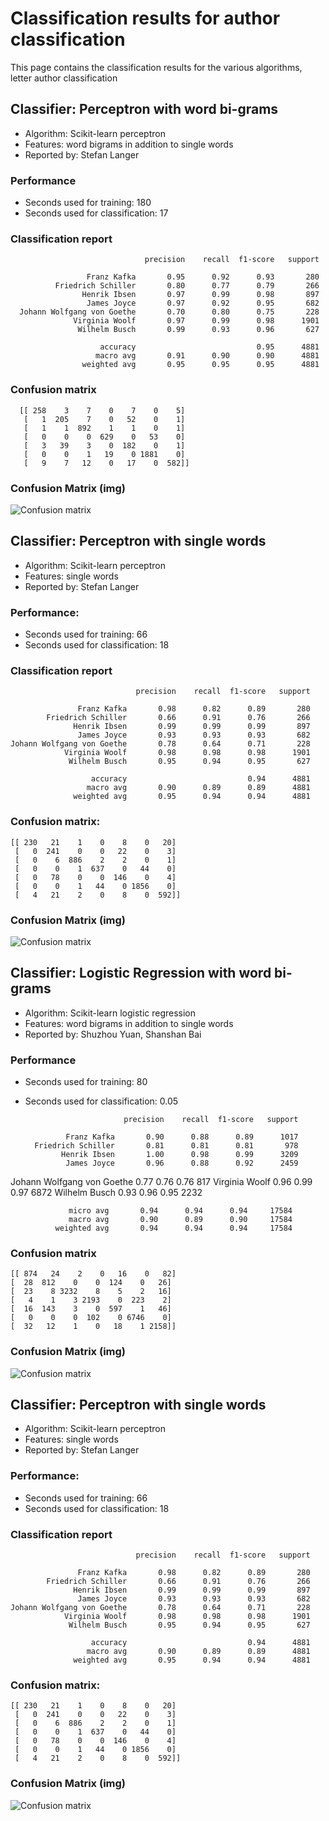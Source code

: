 # Classification results for author classification
This page contains the classification results for the various algorithms, letter author classification

## Classifier: Perceptron with word bi-grams
- Algorithm: Scikit-learn perceptron
- Features: word bigrams in addition to single words
- Reported by: Stefan Langer

### Performance

- Seconds used for training: 180
- Seconds used for classification: 17

### Classification report
                                  precision    recall  f1-score   support

                     Franz Kafka       0.95      0.92      0.93       280
              Friedrich Schiller       0.80      0.77      0.79       266
                    Henrik Ibsen       0.97      0.99      0.98       897
                     James Joyce       0.97      0.92      0.95       682
      Johann Wolfgang von Goethe       0.70      0.80      0.75       228
                  Virginia Woolf       0.97      0.99      0.98      1901
                   Wilhelm Busch       0.99      0.93      0.96       627

                        accuracy                           0.95      4881
                       macro avg       0.91      0.90      0.90      4881
                    weighted avg       0.95      0.95      0.95      4881


### Confusion matrix
      [[ 258    3    7    0    7    0    5]
       [   1  205    7    0   52    0    1]
       [   1    1  892    1    1    0    1]
       [   0    0    0  629    0   53    0]
       [   3   39    3    0  182    0    1]
       [   0    0    1   19    0 1881    0]
       [   9    7   12    0   17    0  582]]
			 
### Confusion Matrix (img)

![Confusion matrix](img/results_Perceptron_AuthorsWordBiGrams.jpg)

## Classifier: Perceptron with single words
- Algorithm: Scikit-learn perceptron
- Features: single words
- Reported by: Stefan Langer


### Performance: 

- Seconds used for training: 66
- Seconds used for classification: 18


### Classification report

                                precision    recall  f1-score   support

                   Franz Kafka       0.98      0.82      0.89       280
            Friedrich Schiller       0.66      0.91      0.76       266
                  Henrik Ibsen       0.99      0.99      0.99       897
                   James Joyce       0.93      0.93      0.93       682
    Johann Wolfgang von Goethe       0.78      0.64      0.71       228
                Virginia Woolf       0.98      0.98      0.98      1901
                 Wilhelm Busch       0.95      0.94      0.95       627

                      accuracy                           0.94      4881
                     macro avg       0.90      0.89      0.89      4881
                  weighted avg       0.95      0.94      0.94      4881


 
### Confusion matrix: 

	[[ 230   21    1    0    8    0   20]
	 [   0  241    0    0   22    0    3]
	 [   0    6  886    2    2    0    1]
	 [   0    0    1  637    0   44    0]
	 [   0   78    0    0  146    0    4]
	 [   0    0    1   44    0 1856    0]
	 [   4   21    2    0    8    0  592]]
	 
### Confusion Matrix (img)

![Confusion matrix](img/results_Perceptron_AuthorsDefault_Settings.jpg)

## Classifier: Logistic Regression with word bi-grams
- Algorithm: Scikit-learn logistic regression
- Features: word bigrams in addition to single words
- Reported by: Shuzhou Yuan, Shanshan Bai

### Performance

- Seconds used for training: 80
- Seconds used for classification: 0.05
                            
                            precision    recall  f1-score   support

               Franz Kafka       0.90      0.88      0.89      1017
        Friedrich Schiller       0.81      0.81      0.81       978
              Henrik Ibsen       1.00      0.98      0.99      3209
               James Joyce       0.96      0.88      0.92      2459
Johann Wolfgang von Goethe       0.77      0.76      0.76       817
            Virginia Woolf       0.96      0.99      0.97      6872
             Wilhelm Busch       0.93      0.96      0.95      2232

                 micro avg       0.94      0.94      0.94     17584
                 macro avg       0.90      0.89      0.90     17584
              weighted avg       0.94      0.94      0.94     17584





### Confusion matrix
	[[ 874   24    2    0   16    0   82]
 	[  28  812    0    0  124    0   26]
 	[  23    8 3232    8    5    2   16]
 	[   4    1    3 2193    0  223    2]
 	[  16  143    3    0  597    1   46]
 	[   0    0    0  102    0 6746    0]
 	[  32   12    1    0   18    1 2158]]
			  
### Confusion Matrix (img)

![Confusion matrix](img/results_LogisticRegression_Authorbigramm.jpg)

## Classifier: Perceptron with single words
- Algorithm: Scikit-learn perceptron
- Features: single words
- Reported by: Stefan Langer


### Performance: 

- Seconds used for training: 66
- Seconds used for classification: 18


### Classification report

                                precision    recall  f1-score   support

                   Franz Kafka       0.98      0.82      0.89       280
            Friedrich Schiller       0.66      0.91      0.76       266
                  Henrik Ibsen       0.99      0.99      0.99       897
                   James Joyce       0.93      0.93      0.93       682
    Johann Wolfgang von Goethe       0.78      0.64      0.71       228
                Virginia Woolf       0.98      0.98      0.98      1901
                 Wilhelm Busch       0.95      0.94      0.95       627

                      accuracy                           0.94      4881
                     macro avg       0.90      0.89      0.89      4881
                  weighted avg       0.95      0.94      0.94      4881


 
### Confusion matrix: 

	[[ 230   21    1    0    8    0   20]
	 [   0  241    0    0   22    0    3]
	 [   0    6  886    2    2    0    1]
	 [   0    0    1  637    0   44    0]
	 [   0   78    0    0  146    0    4]
	 [   0    0    1   44    0 1856    0]
	 [   4   21    2    0    8    0  592]]
	 
### Confusion Matrix (img)

![Confusion matrix](img/results_Perceptron_AuthorsDefault_Settings.jpg)

